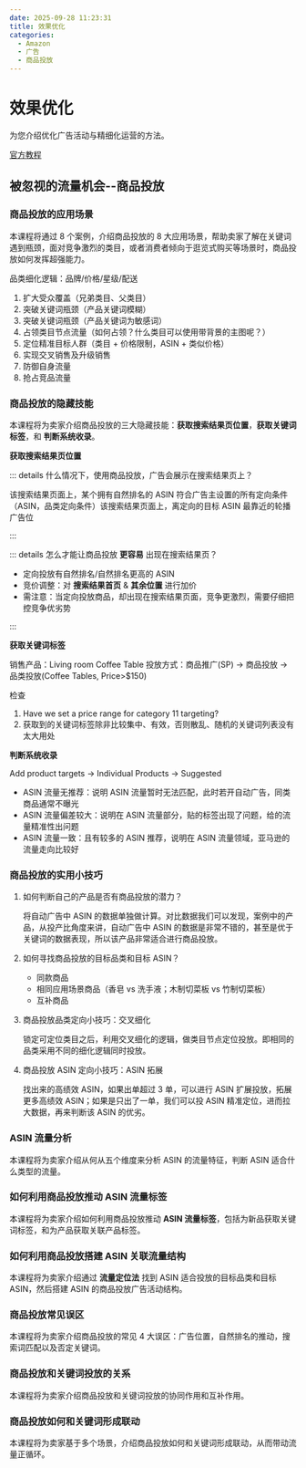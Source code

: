 ```yaml
---
date: 2025-09-28 11:23:31
title: 效果优化
categories:
  - Amazon
  - 广告
  - 商品投放
---
```


# 效果优化

为您介绍优化广告活动与精细化运营的方法。

<!-- more -->

[官方教程](https://advertising.amazon.com/academy/student/collection/56325)

## 被忽视的流量机会--商品投放

### 商品投放的应用场景

本课程将通过 8 个案例，介绍商品投放的 8 大应用场景，帮助卖家了解在关键词遇到瓶颈，面对竞争激烈的类目，或者消费者倾向于逛览式购买等场景时，商品投放如何发挥超强能力。

品类细化逻辑：品牌/价格/星级/配送

1. 扩大受众覆盖（兄弟类目、父类目）
2. 突破关键词瓶颈（产品关键词模糊）
3. 突破关键词瓶颈（产品关键词为敏感词）
4. 占领类目节点流量（如何占领？什么类目可以使用带背景的主图呢？）
5. 定位精准目标人群（类目 + 价格限制，ASIN + 类似价格）
6. 实现交叉销售及升级销售
7. 防御自身流量
8. 抢占竞品流量

### 商品投放的隐藏技能

本课程将为卖家介绍商品投放的三大隐藏技能：**获取搜索结果页位置**，**获取关键词标签**，和 **判断系统收录**。

**获取搜索结果页位置**

::: details 什么情况下，使用商品投放，广告会展示在搜索结果页上？

该搜索结果页面上，某个拥有自然排名的 ASIN 符合广告主设置的所有定向条件（ASIN，品类定向条件）该搜索结果页面上，离定向的目标 ASIN 最靠近的轮播广告位

:::

::: details 怎么才能让商品投放 **更容易** 出现在搜索结果页？

- 定向投放有自然排名/自然排名更高的 ASIN
- 竞价调整：对 **搜索结果首页** & **其余位置** 进行加价
- 需注意：当定向投放商品，却出现在搜索结果页面，竞争更激烈，需要仔细把控竞争优劣势

:::

**获取关键词标签**

销售产品：Living room Coffee Table
投放方式：商品推广(SP) → 商品投放 → 品类投放(Coffee Tables, Price>$150)

检查

1. Have we set a price range for category 11 targeting?
2. 获取到的关键词标签除非比较集中、有效，否则散乱、随机的关键词列表没有太大用处

**判断系统收录**

Add product targets → Individual Products → Suggested

- ASIN 流量无推荐：说明 ASIN 流量暂时无法匹配，此时若开自动广告，同类商品通常不曝光
- ASIN 流量偏差较大：说明在 ASIN 流量部分，贴的标签出现了问题，给的流量精准性出问题
- ASIN 流量一致：且有较多的 ASIN 推荐，说明在 ASIN 流量领域，亚马逊的流量走向比较好

### 商品投放的实用小技巧

1. 如何判断自己的产品是否有商品投放的潜力？

   将自动广告中 ASIN 的数据单独做计算。对比数据我们可以发现，案例中的产品，从投产比角度来讲，自动广告中 ASIN 的数据是非常不错的，甚至是优于关键词的数据表现，所以该产品非常适合进行商品投放。

2. 如何寻找商品投放的目标品类和目标 ASIN？

   - 同款商品
   - 相同应用场景商品（香皂 vs 洗手液；木制切菜板 vs 竹制切菜板）
   - 互补商品

3. 商品投放品类定向小技巧：交叉细化

   锁定可定位类目之后，利用交叉细化的逻辑，做类目节点定位投放。即相同的品类采用不同的细化逻辑同时投放。

4. 商品投放 ASIN 定向小技巧：ASIN 拓展

   找出来的高绩效 ASIN，如果出单超过 3 单，可以进行 ASIN 扩展投放，拓展更多高绩效 ASIN；如果是只出了一单，我们可以投 ASIN 精准定位，进而拉大数据，再来判断该 ASIN 的优劣。

### ASIN 流量分析

本课程将为卖家介绍从何从五个维度来分析 ASIN 的流量特征，判断 ASIN 适合什么类型的流量。

### 如何利用商品投放推动 ASIN 流量标签

本课程将为卖家介绍如何利用商品投放推动 **ASIN 流量标签**，包括为新品获取关键词标签，和为产品获取关联产品标签。

### 如何利用商品投放搭建 ASIN 关联流量结构

本课程将为卖家介绍通过 **流量定位法** 找到 ASIN 适合投放的目标品类和目标 ASIN，然后搭建 ASIN 的商品投放广告活动结构。

### 商品投放常见误区

本课程将为卖家介绍商品投放的常见 4 大误区：广告位置，自然排名的推动，搜索词匹配以及否定关键词。

### 商品投放和关键词投放的关系

本课程将为卖家介绍商品投放和关键词投放的协同作用和互补作用。

### 商品投放如何和关键词形成联动

本课程将为卖家基于多个场景，介绍商品投放如何和关键词形成联动，从而带动流量正循环。
